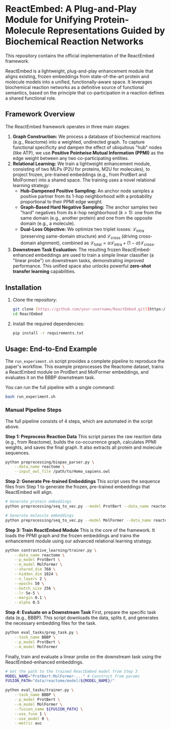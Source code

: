 # ReactEmbed: A Plug-and-Play Module for Unifying Protein-Molecule Representations Guided by Biochemical Reaction Networks

This repository contains the official implementation of the ReactEmbed framework.

ReactEmbed is a lightweight, plug-and-play enhancement module that aligns existing, frozen embeddings from state-of-the-art protein and molecule models into a unified, functionally-aware space. It leverages biochemical reaction networks as a definitive source of functional semantics, based on the principle that co-participation in a reaction defines a shared functional role.

## Framework Overview

The ReactEmbed framework operates in three main stages:

1.  **Graph Construction:** We process a database of biochemical reactions (e.g., Reactome) into a weighted, undirected graph. To capture functional specificity and dampen the effect of ubiquitous "hub" nodes (like ATP), we use **Positive Pointwise Mutual Information (PPMI)** as the edge weight between any two co-participating entities.
2.  **Relational Learning:** We train a lightweight enhancement module, consisting of two MLPs (P2U for proteins, M2U for molecules), to project frozen, pre-trained embeddings (e.g., from ProtBert and MolFormer) into a shared space. The training uses a novel relational learning strategy:
    * **Hub-Dampened Positive Sampling:** An anchor node samples a positive partner from its 1-hop neighborhood with a probability proportional to their PPMI edge weight.
    * **Graph-Based Hard Negative Sampling:** The anchor samples two "hard" negatives from its $k$-hop neighborhood ($k > 1$): one from the same domain (e.g., another protein) and one from the opposite domain (e.g., a molecule).
    * **Dual-Loss Objective:** We optimize two triplet losses: $\mathcal{L}_{\text{intra}}$ (preserving same-domain structure) and $\mathcal{L}_{\text{cross}}$ (driving cross-domain alignment), combined as $\mathcal{L}_{\text{total}} = \alpha\mathcal{L}_{\text{intra}} + (1-\alpha)\mathcal{L}_{\text{cross}}$.
3.  **Downstream Task Evaluation:** The resulting frozen ReactEmbed-enhanced embeddings are used to train a simple linear classifier (a "linear probe") on downstream tasks, demonstrating improved performance. This unified space also unlocks powerful **zero-shot transfer learning** capabilities.


## Installation

1.  Clone the repository:
    ```bash
    git clone [https://github.com/your-username/ReactEmbed.git](https://github.com/your-username/ReactEmbed.git)
    cd ReactEmbed
    ```

2.  Install the required dependencies:
    ```bash
    pip install -r requirements.txt
    ```

## Usage: End-to-End Example

The `run_experiment.sh` script provides a complete pipeline to reproduce the paper's workflow. This example preprocesses the Reactome dataset, trains a ReactEmbed module on ProtBert and MolFormer embeddings, and evaluates it on the BBBP downstream task.

You can run the full pipeline with a single command:
```bash
bash run_experiment.sh
```

### Manual Pipeline Steps

The full pipeline consists of 4 steps, which are automated in the script above.

**Step 1: Preprocess Reaction Data**
This script parses the raw reaction data (e.g., from Reactome), builds the co-occurrence graph, calculates PPMI weights, and saves the final graph. It also extracts all protein and molecule sequences.

```bash
python preprocessing/biopax_parser.py \
    --data_name reactome \
    --input_owl_file /path/to/Homo_sapiens.owl
```

**Step 2: Generate Pre-trained Embeddings**
This script uses the sequence files from Step 1 to generate the frozen, pre-trained embeddings that ReactEmbed will align.

```bash
# Generate protein embeddings
python preprocessing/seq_to_vec.py --model ProtBert --data_name reactome

# Generate molecule embeddings
python preprocessing/seq_to_vec.py --model MolFormer --data_name reactome
```

**Step 3: Train ReactEmbed Module**
This is the core of the framework. It loads the PPMI graph and the frozen embeddings and trains the enhancement module using our advanced relational learning strategy.

```bash
python contrastive_learning/trainer.py \
    --data_name reactome \
    --p_model ProtBert \
    --m_model MolFormer \
    --shared_dim 768 \
    --hidden_dim 1024 \
    --n_layers 2 \
    --epochs 50 \
    --batch_size 256 \
    --lr 5e-5 \
    --margin 0.1 \
    --alpha 0.5
```

**Step 4: Evaluate on a Downstream Task**
First, prepare the specific task data (e.g., BBBP). This script downloads the data, splits it, and generates the necessary embedding files for the task.

```bash
python eval_tasks/prep_task.py \
    --task_name BBBP \
    --p_model ProtBert \
    --m_model MolFormer
```

Finally, train and evaluate a linear probe on the downstream task using the ReactEmbed-enhanced embeddings.

```bash
# Get the path to the trained ReactEmbed model from Step 3
MODEL_NAME="ProtBert-MolFormer-..." # Construct from params
FUSION_PATH="data/reactome/model/${MODEL_NAME}/"

python eval_tasks/trainer.py \
    --task_name BBBP \
    --p_model ProtBert \
    --m_model MolFormer \
    --fusion_name ${FUSION_PATH} \
    --use_fuse 1 \
    --use_model 0 \
    --metric auc
```